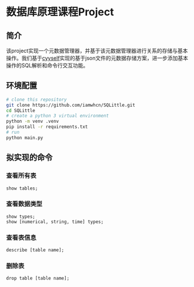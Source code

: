 # 数据库原理课程Project

## 简介
该project实现一个元数据管理器，并基于该元数据管理器进行关系的存储与基本操作。我们基于[cyyself](https://github.com/cyyself)实现的基于json文件的元数据存储方案，进一步添加基本操作的SQL解析和命令行交互功能。

## 环境配置
```bash
# clone this repository
git clone https://github.com/iamwhcn/SQLittle.git
cd SQLittle
# create a python 3 virtual environment
python -m venv .venv
pip install -r requirements.txt
# run
python main.py
```

## 拟实现的命令
### 查看所有表
```
show tables;
```

### 查看数据类型
```
show types;
show [numerical, string, time] types;
```

### 查看表信息
```
describe [table name];
```

### 删除表
```
drop table [table name];
```
